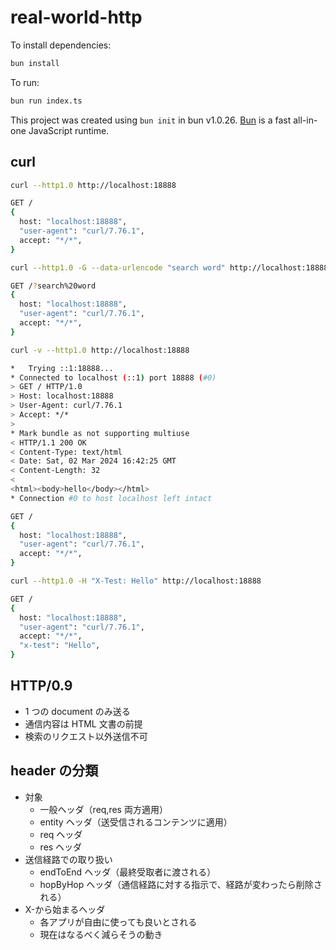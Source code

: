 # real-world-http

To install dependencies:

```bash
bun install
```

To run:

```bash
bun run index.ts
```

This project was created using `bun init` in bun v1.0.26. [Bun](https://bun.sh) is a fast all-in-one JavaScript runtime.

## curl

```bash
curl --http1.0 http://localhost:18888

GET /
{
  host: "localhost:18888",
  "user-agent": "curl/7.76.1",
  accept: "*/*",
}
```

```bash
curl --http1.0 -G --data-urlencode "search word" http://localhost:18888

GET /?search%20word
{
  host: "localhost:18888",
  "user-agent": "curl/7.76.1",
  accept: "*/*",
}
```

```bash
curl -v --http1.0 http://localhost:18888

*   Trying ::1:18888...
* Connected to localhost (::1) port 18888 (#0)
> GET / HTTP/1.0
> Host: localhost:18888
> User-Agent: curl/7.76.1
> Accept: */*
>
* Mark bundle as not supporting multiuse
< HTTP/1.1 200 OK
< Content-Type: text/html
< Date: Sat, 02 Mar 2024 16:42:25 GMT
< Content-Length: 32
<
<html><body>hello</body></html>
* Connection #0 to host localhost left intact

GET /
{
  host: "localhost:18888",
  "user-agent": "curl/7.76.1",
  accept: "*/*",
}
```

```bash
curl --http1.0 -H "X-Test: Hello" http://localhost:18888

GET /
{
  host: "localhost:18888",
  "user-agent": "curl/7.76.1",
  accept: "*/*",
  "x-test": "Hello",
}
```

## HTTP/0.9

- 1 つの document のみ送る
- 通信内容は HTML 文書の前提
- 検索のリクエスト以外送信不可

## header の分類

- 対象
  - 一般ヘッダ（req,res 両方適用）
  - entity ヘッダ（送受信されるコンテンツに適用）
  - req ヘッダ
  - res ヘッダ
- 送信経路での取り扱い
  - endToEnd ヘッダ（最終受取者に渡される）
  - hopByHop ヘッダ（通信経路に対する指示で、経路が変わったら削除される）
- X-から始まるヘッダ
  - 各アプリが自由に使っても良いとされる
  - 現在はなるべく減らそうの動き
